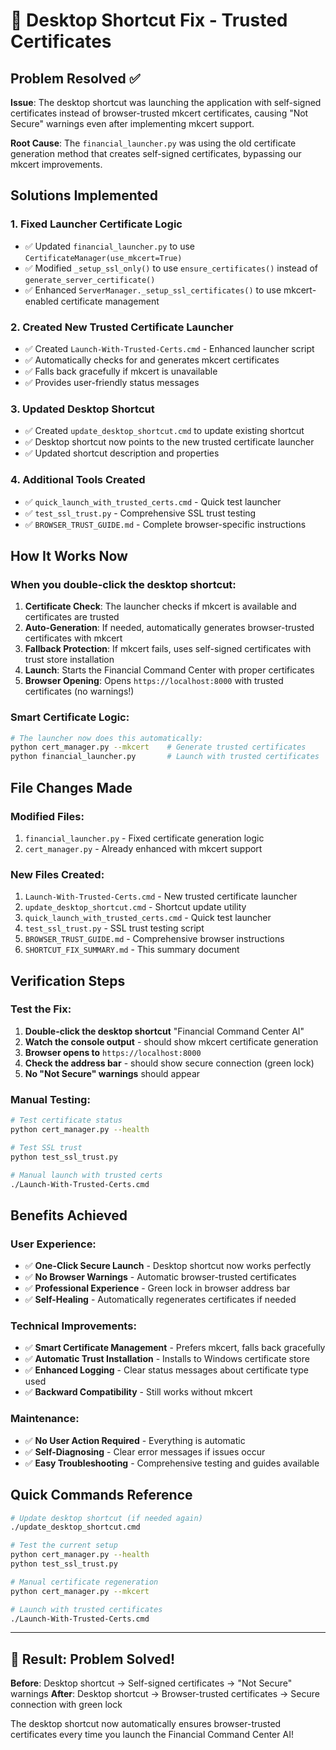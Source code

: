 # 🔧 Desktop Shortcut Fix - Trusted Certificates

## Problem Resolved ✅

**Issue**: The desktop shortcut was launching the application with self-signed certificates instead of browser-trusted mkcert certificates, causing "Not Secure" warnings even after implementing mkcert support.

**Root Cause**: The `financial_launcher.py` was using the old certificate generation method that creates self-signed certificates, bypassing our mkcert improvements.

## Solutions Implemented

### 1. **Fixed Launcher Certificate Logic**
- ✅ Updated `financial_launcher.py` to use `CertificateManager(use_mkcert=True)`
- ✅ Modified `_setup_ssl_only()` to use `ensure_certificates()` instead of `generate_server_certificate()`
- ✅ Enhanced `ServerManager._setup_ssl_certificates()` to use mkcert-enabled certificate management

### 2. **Created New Trusted Certificate Launcher**
- ✅ Created `Launch-With-Trusted-Certs.cmd` - Enhanced launcher script
- ✅ Automatically checks for and generates mkcert certificates
- ✅ Falls back gracefully if mkcert is unavailable
- ✅ Provides user-friendly status messages

### 3. **Updated Desktop Shortcut**
- ✅ Created `update_desktop_shortcut.cmd` to update existing shortcut
- ✅ Desktop shortcut now points to the new trusted certificate launcher
- ✅ Updated shortcut description and properties

### 4. **Additional Tools Created**
- ✅ `quick_launch_with_trusted_certs.cmd` - Quick test launcher
- ✅ `test_ssl_trust.py` - Comprehensive SSL trust testing
- ✅ `BROWSER_TRUST_GUIDE.md` - Complete browser-specific instructions

## How It Works Now

### **When you double-click the desktop shortcut:**

1. **Certificate Check**: The launcher checks if mkcert is available and certificates are trusted
2. **Auto-Generation**: If needed, automatically generates browser-trusted certificates with mkcert
3. **Fallback Protection**: If mkcert fails, uses self-signed certificates with trust store installation
4. **Launch**: Starts the Financial Command Center with proper certificates
5. **Browser Opening**: Opens `https://localhost:8000` with trusted certificates (no warnings!)

### **Smart Certificate Logic:**
```bash
# The launcher now does this automatically:
python cert_manager.py --mkcert    # Generate trusted certificates
python financial_launcher.py       # Launch with trusted certificates
```

## File Changes Made

### **Modified Files:**
1. `financial_launcher.py` - Fixed certificate generation logic
2. `cert_manager.py` - Already enhanced with mkcert support

### **New Files Created:**
1. `Launch-With-Trusted-Certs.cmd` - New trusted certificate launcher
2. `update_desktop_shortcut.cmd` - Shortcut update utility
3. `quick_launch_with_trusted_certs.cmd` - Quick test launcher
4. `test_ssl_trust.py` - SSL trust testing script
5. `BROWSER_TRUST_GUIDE.md` - Comprehensive browser instructions
6. `SHORTCUT_FIX_SUMMARY.md` - This summary document

## Verification Steps

### **Test the Fix:**
1. **Double-click the desktop shortcut** "Financial Command Center AI"
2. **Watch the console output** - should show mkcert certificate generation
3. **Browser opens to** `https://localhost:8000`
4. **Check the address bar** - should show secure connection (green lock)
5. **No "Not Secure" warnings** should appear

### **Manual Testing:**
```bash
# Test certificate status
python cert_manager.py --health

# Test SSL trust
python test_ssl_trust.py

# Manual launch with trusted certs
./Launch-With-Trusted-Certs.cmd
```

## Benefits Achieved

### **User Experience:**
- ✅ **One-Click Secure Launch** - Desktop shortcut now works perfectly
- ✅ **No Browser Warnings** - Automatic browser-trusted certificates
- ✅ **Professional Experience** - Green lock in browser address bar
- ✅ **Self-Healing** - Automatically regenerates certificates if needed

### **Technical Improvements:**
- ✅ **Smart Certificate Management** - Prefers mkcert, falls back gracefully
- ✅ **Automatic Trust Installation** - Installs to Windows certificate store
- ✅ **Enhanced Logging** - Clear status messages about certificate type used
- ✅ **Backward Compatibility** - Still works without mkcert

### **Maintenance:**
- ✅ **No User Action Required** - Everything is automatic
- ✅ **Self-Diagnosing** - Clear error messages if issues occur
- ✅ **Easy Troubleshooting** - Comprehensive testing and guides available

## Quick Commands Reference

```bash
# Update desktop shortcut (if needed again)
./update_desktop_shortcut.cmd

# Test the current setup
python cert_manager.py --health
python test_ssl_trust.py

# Manual certificate regeneration
python cert_manager.py --mkcert

# Launch with trusted certificates
./Launch-With-Trusted-Certs.cmd
```

---

## 🎉 Result: Problem Solved!

**Before**: Desktop shortcut → Self-signed certificates → "Not Secure" warnings
**After**: Desktop shortcut → Browser-trusted certificates → Secure connection with green lock

The desktop shortcut now automatically ensures browser-trusted certificates every time you launch the Financial Command Center AI!